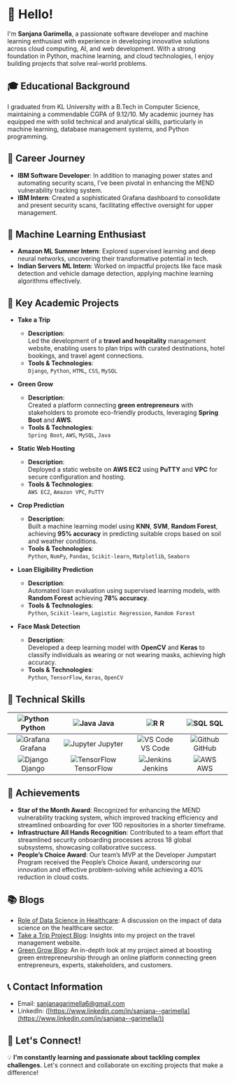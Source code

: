 # 👋 Hello!
I'm **Sanjana Garimella**, a passionate software developer and machine learning enthusiast with experience in developing innovative solutions across cloud computing, AI, and web development. With a strong foundation in Python, machine learning, and cloud technologies, I enjoy building projects that solve real-world problems.

## 🎓 Educational Background
I graduated from KL University with a B.Tech in Computer Science, maintaining a commendable CGPA of 9.12/10. My academic journey has equipped me with solid technical and analytical skills, particularly in machine learning, database management systems, and Python programming.

## 💼 Career Journey
- **IBM Software Developer**: In addition to managing power states and automating security scans, I’ve been pivotal in enhancing the MEND vulnerability tracking system.
- **IBM Intern**: Created a sophisticated Grafana dashboard to consolidate and present security scans, facilitating effective oversight for upper management.

## 🤖 Machine Learning Enthusiast
- **Amazon ML Summer Intern**: Explored supervised learning and deep neural networks, uncovering their transformative potential in tech.
- **Indian Servers ML Intern**: Worked on impactful projects like face mask detection and vehicle damage detection, applying machine learning algorithms effectively.

## 🔧 Key Academic Projects
- **Take a Trip**
   - **Description**:  
     Led the development of a **travel and hospitality** management website, enabling users to plan trips with curated destinations, hotel bookings, and travel agent connections.
   - **Tools & Technologies**:  
     `Django`, `Python`, `HTML`, `CSS`, `MySQL`

- **Green Grow**
   - **Description**:  
     Created a platform connecting **green entrepreneurs** with stakeholders to promote eco-friendly products, leveraging **Spring Boot** and **AWS**.
   - **Tools & Technologies**:  
     `Spring Boot`, `AWS`, `MySQL`, `Java`

- **Static Web Hosting**
   - **Description**:  
     Deployed a static website on **AWS EC2** using **PuTTY** and **VPC** for secure configuration and hosting.
   - **Tools & Technologies**:  
     `AWS EC2`, `Amazon VPC`, `PuTTY` 

- **Crop Prediction**
   - **Description**:  
     Built a machine learning model using **KNN**, **SVM**, **Random Forest**, achieving **95% accuracy** in predicting suitable crops based on soil and weather conditions.
   - **Tools & Technologies**:  
     `Python`, `NumPy`, `Pandas`, `Scikit-learn`, `Matplotlib`, `Seaborn`

- **Loan Eligibility Prediction**
   - **Description**:  
     Automated loan evaluation using supervised learning models, with **Random Forest** achieving **78% accuracy**.
   - **Tools & Technologies**:  
     `Python`, `Scikit-learn`, `Logistic Regression`, `Random Forest`

- **Face Mask Detection**
   - **Description**:  
     Developed a deep learning model with **OpenCV** and **Keras** to classify individuals as wearing or not wearing masks, achieving high accuracy.
   - **Tools & Technologies**:  
     `Python`, `TensorFlow`, `Keras`, `OpenCV`  


## 🔑 Technical Skills

| ![Python](https://img.icons8.com/color/48/000000/python.png) Python | ![Java](https://img.icons8.com/color/48/000000/java-coffee-cup-logo.png) Java | ![R](https://img.icons8.com/color/48/000000/r.png) R | ![SQL](https://img.icons8.com/color/48/000000/sql.png) SQL |
|:---:|:---:|:---:|:---:|
| ![Grafana](https://img.icons8.com/color/48/000000/grafana.png) Grafana | ![Jupyter](https://img.icons8.com/?id=J0SgMWzAxqFj&format=png&color=000000) Jupyter | ![VS Code](https://img.icons8.com/color/48/000000/visual-studio-code-2019.png) VS Code | ![Github](https://img.icons8.com/color/48/000000/github.png) GitHub |
| ![Django](https://img.icons8.com/color/48/000000/django.png) Django | ![TensorFlow](https://img.icons8.com/color/48/000000/tensorflow.png) TensorFlow | ![Jenkins](https://img.icons8.com/color/48/000000/jenkins.png) Jenkins | ![AWS](https://img.icons8.com/color/48/000000/amazon-web-services.png) AWS |


## 🏅 Achievements
- **Star of the Month Award**: Recognized for enhancing the MEND vulnerability tracking system, which improved tracking efficiency and streamlined onboarding for over 100 repositories in a shorter timeframe.
- **Infrastructure All Hands Recognition**: Contributed to a team effort that streamlined security onboarding processes across 18 global subsystems, showcasing collaborative success.
- **People’s Choice Award**: Our team’s MVP at the Developer Jumpstart Program received the People’s Choice Award, underscoring our innovation and effective problem-solving while achieving a 40% reduction in cloud costs.

## 📚 Blogs
- [Role of Data Science in Healthcare](https://www.linkedin.com/posts/sanjana--garimella_kluniversity-klcse-ds-activity-6792782394928852992-_rtv?utm_source=share&utm_medium=member_desktop): A discussion on the impact of data science on the healthcare sector.
- [Take a Trip Project Blog](https://www.linkedin.com/posts/sanjana--garimella_kluniversity-klcse-activity-6766830065876660224-k3sy?utm_source=share&utm_medium=member_desktop): Insights into my project on the travel management website.
- [Green Grow Blog](https://www.linkedin.com/posts/sanjana--garimella_klcse-kluniversity-jfsd-activity-6885988188725370880-BAqe?utm_source=share&utm_medium=member_desktop): An in-depth look at my project aimed at boosting green entrepreneurship through an online platform connecting green entrepreneurs, experts, stakeholders, and customers.

## 📞 Contact Information
- Email: [sanjanagarimella6@gmail.com](mailto:sanjanagarimella6@egmail.com)
- LinkedIn: ([https://www.linkedin.com/in/sanjana--garimella](https://www.linkedin.com/in/sanjana--garimella/))

## 🤝 Let's Connect!
💡 **I'm constantly learning and passionate about tackling complex challenges.** Let's connect and collaborate on exciting projects that make a difference!
